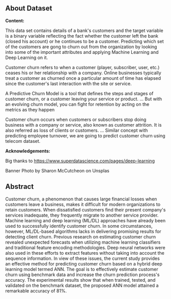 ## About Dataset

**Content:**

This data set contains details of a bank's customers and the target variable is a binary variable reflecting the fact whether the customer left the bank (closed his account) or he continues to be a customer.
Predicting which set of the customers are gong to churn out from the organization by looking into some of the important attributes and applying Machine Learning and Deep Learning on it.

Customer churn refers to when a customer (player, subscriber, user, etc.) ceases his or her relationship with a company. Online businesses typically treat a customer as churned once a particular amount of time has elapsed since the customer's last interaction with the site or service.

A Predictive Churn Model is a tool that defines the steps and stages of customer churn, or a customer leaving your service or product. ... But with an evolving churn model, you can fight for retention by acting on the metrics as they happen

Customer churn occurs when customers or subscribers stop doing business with a company or service, also known as customer attrition. It is also referred as loss of clients or customers. ... Similar concept with predicting employee turnover, we are going to predict customer churn using telecom dataset.

**Acknowledgements:**

Big thanks to https://www.superdatascience.com/pages/deep-learning

Banner Photo by Sharon McCutcheon on Unsplas

## Abstract
Customer churn, a phenomenon that causes large financial losses when customers leave a business, makes it difficult for modern organizations to retain customers. When dissatisfied customers find their present company's services inadequate, they frequently migrate to another service provider. Machine learning and deep learning (ML/DL) approaches have already been used to successfully identify customer churn. In some circumstances, however, ML/DL-based algorithms lacks in delivering promising results for detecting client churn. Previous research on estimating customer churn revealed unexpected forecasts when utilizing machine learning classifiers and traditional feature encoding methodologies. Deep neural networks were also used in these efforts to extract features without taking into account the sequence information. In view of these issues, the current study provides an effective method for predicting customer churn based on a hybrid deep learning model termed ANN. The goal is to effectively estimate customer churn using benchmark data and increase the churn prediction process's accuracy. The experimental results show that when trained, tested, and validated on the benchmark dataset, the proposed ANN model attained a remarkable accuracy of 81%.
